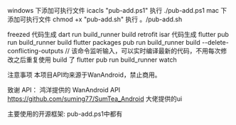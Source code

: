 windows 下添加可执行文件 icacls "pub-add.ps1" 执行 ./pub-add.ps1
mac 下添加可执行文件 chmod +x "pub-add.sh" 执行 。/pub-add.sh

freezed 代码生成
dart run build_runner build
retrofit isar 代码生成
flutter pub run build_runner build
flutter packages pub run build_runner build --delete-conflicting-outputs
// 该命令监听输入，可以实时编译最新的代码，不用每次修改之后重复使用 build 了
flutter pub run build_runner watch

注意事项
本项目API均来源于WanAndroid，禁止商用。

致谢
API：  鸿洋提供的 WanAndroid API
https://github.com/suming77/SumTea_Android 大佬提供的ui

主要使用的开源框架:
 pub-add.ps1中都有


